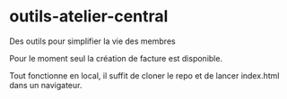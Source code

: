 # outils-atelier-central
Des outils pour simplifier la vie des membres

Pour le moment seul la création de facture est disponible.

Tout fonctionne en local, il suffit de cloner le repo et de lancer index.html dans un navigateur.